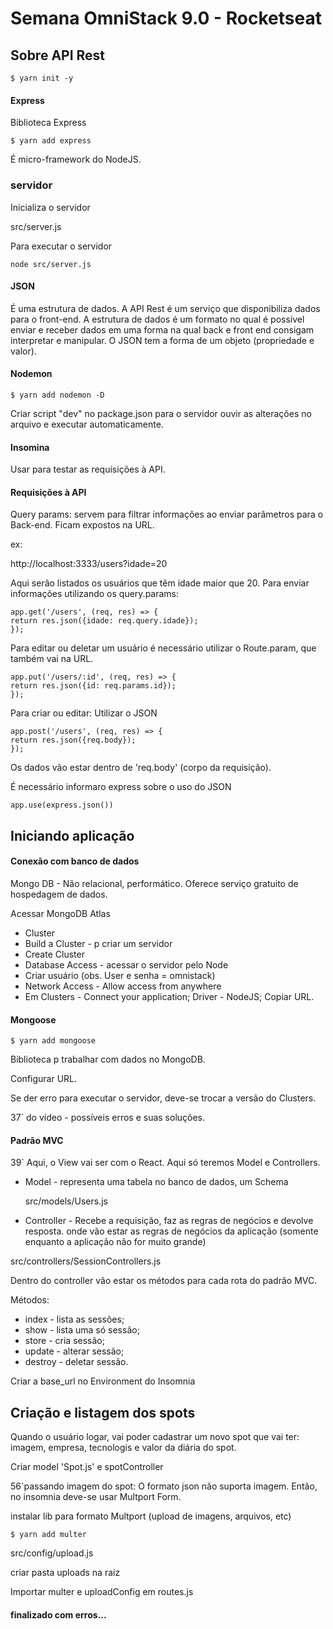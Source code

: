 # Semana OmniStack 9.0 - Rocketseat

## Sobre API Rest

    $ yarn init -y

#### Express

Biblioteca Express

    $ yarn add express

É micro-framework do NodeJS.

### servidor

Inicializa o servidor

src/server.js

Para executar o servidor

    node src/server.js

#### JSON

É uma estrutura de dados. A API Rest é um serviço que disponibiliza dados para o front-end. A estrutura de dados é um formato no qual é possível enviar e receber dados em uma forma na qual back e front end consigam interpretar e manipular.
O JSON tem a forma de um objeto (propriedade e valor).

#### Nodemon

    $ yarn add nodemon -D

Criar script "dev" no package.json para o servidor ouvir as alterações no arquivo e executar automaticamente.

#### Insomina

Usar para testar as requisições à API.

#### Requisições à API

Query params: servem para filtrar informações ao enviar parâmetros para o Back-end. Ficam expostos na URL.

ex:

http://localhost:3333/users?idade=20

Aqui serão listados os usuários que têm idade maior que 20. Para enviar informações utilizando os query.params:

    app.get('/users', (req, res) => {
    return res.json({idade: req.query.idade});
    });

Para editar ou deletar um usuário é necessário utilizar o Route.param, que também vai na URL.

    app.put('/users/:id', (req, res) => {
    return res.json({id: req.params.id});
    });

Para criar ou editar:
Utilizar o JSON

    app.post('/users', (req, res) => {
    return res.json({req.body});
    });

Os dados vão estar dentro de 'req.body' (corpo da requisição).

É necessário informaro express sobre o uso do JSON

    app.use(express.json())

## Iniciando aplicação

#### Conexão com banco de dados

Mongo DB - Não relacional, performático. Oferece serviço gratuito de hospedagem de dados.

Acessar MongoDB Atlas

- Cluster
- Build a Cluster - p criar um servidor
- Create Cluster
- Database Access - acessar o servidor pelo Node
- Criar usuário (obs. User e senha = omnistack)
- Network Access - Allow access from anywhere
- Em Clusters - Connect your application; Driver - NodeJS; Copiar URL.

#### Mongoose

    $ yarn add mongoose

Biblioteca p trabalhar com dados no MongoDB.

Configurar URL.

Se der erro para executar o servidor, deve-se trocar a versão do Clusters.

37` do vídeo - possíveis erros e suas soluções.

#### Padrão MVC

39` Aqui, o View vai ser com o React. Aqui só teremos Model e Controllers.

- Model - representa uma tabela no banco de dados, um Schema

  src/models/Users.js

- Controller - Recebe a requisição, faz as regras de negócios e devolve resposta. onde vão estar as regras de negócios da aplicação (somente enquanto a aplicação não for muito grande)

src/controllers/SessionControllers.js

Dentro do controller vão estar os métodos para cada rota do padrão MVC.

Métodos:

- index - lista as sessões;
- show - lista uma só sessão;
- store - cria sessão;
- update - alterar sessão;
- destroy - deletar sessão.

Criar a base_url no Environment do Insomnia

## Criação e listagem dos spots

Quando o usuário logar, vai poder cadastrar um novo spot que vai ter: imagem, empresa, tecnologis e valor da diária do spot.

Criar model 'Spot.js' e spotController

56`passando imagem do spot:
O formato json não suporta imagem.
Então, no insomnia deve-se usar Multport Form.

instalar lib para formato Multport (upload de imagens, arquivos, etc)

    $ yarn add multer

src/config/upload.js

criar pasta uploads na raiz

Importar multer e uploadConfig em routes.js

#### finalizado com erros...
